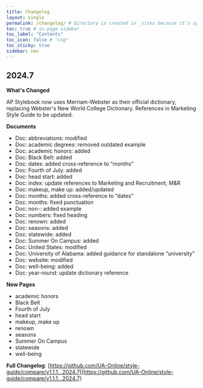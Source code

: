 ```yaml
---
title: Changelog
layout: single
permalink: /changelog/ # Directory is created in _sites because it's specified here
toc: true # in-page sidebar
toc_label: "Contents"
toc_icon: false # "cog"
toc_sticky: true
sidebar: nav
---
```

## 2024.7

**What's Changed**

AP Stylebook now uses Merriam-Webster as their official dictionary, replacing Webster's New World College Dictionary. References in Marketing Style Guide to be updated.

**Documents**
- Doc: abbreviations: modified
- Doc: academic degrees: removed outdated example
- Doc: academic honors: added
- Doc: Black Belt: added
- Doc: dates: added cross-reference to “months”
- Doc: Fourth of July: added
- Doc: head start: added
- Doc: index: update references to Marketing and Recruitment, M&R
- Doc: makeup, make up: added/updated
- Doc: months: added cross-reference to “dates”
- Doc: months: fixed punctuation
- Doc: non-: added example
- Doc: numbers: fixed heading
- Doc: renown: added
- Doc: seasons: added
- Doc: statewide: added
- Doc: Summer On Campus: added
- Doc: United States: modified
- Doc: University of Alabama: added guidance for standalone “university”
- Doc: website: modified
- Doc: well-being: added
- Doc: year-round: update dictionary reference

**New Pages**
- academic honors
- Black Belt
- Fourth of July
- head start
- makeup, make up
- renown
- seasons
- Summer On Campus
- statewide
- well-being

**Full Changelog**: [https://github.com/UA-Online/style-guide/compare/v1.1.1...2024.7](https://github.com/UA-Online/style-guide/compare/v1.1.1...2024.7)